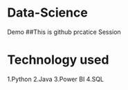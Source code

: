 # Data-Science
Demo
##This is github prcatice Session
# Technology used
1.Python
2.Java
3.Power BI
4.SQL
